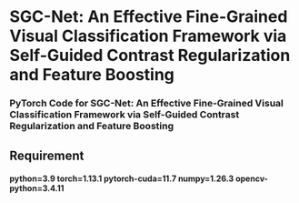 # SGC-Net: An Effective Fine-Grained Visual Classification Framework via Self-Guided Contrast Regularization and Feature Boosting
### PyTorch Code for SGC-Net: An Effective Fine-Grained Visual Classification Framework via Self-Guided Contrast Regularization and Feature Boosting
## Requirement
#### python=3.9 torch=1.13.1 pytorch-cuda=11.7 numpy=1.26.3 opencv-python=3.4.11
